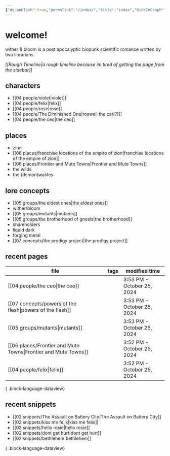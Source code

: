 ```yaml
---
{"dg-publish":true,"permalink":"/index/","title":"index","hideInGraph":true,"tags":["gardenEntry"]}
---
```


# welcome!
wither & bloom is a post apocalyptic biopunk scientific romance written by two librarians.

*[[Rough Timeline\|a rough timeline because im tired of getting the page from the sidebar]]*
## characters
- [[04 people/violet\|violet]]
- [[04 people/felix\|felix]]
- [[04 people/rose\|rose]]
- [[04 people/The Diminished One\|roswell the cat(?)]]
- [[04 people/the ceo\|the ceo]]
## places
- zion
- [[06 places/franchise locations of the empire of zion\|franchise locations of the empire of zion]]
- [[06 places/Frontier and Mute Towns\|Frontier and Mute Towns]]
- the wilds
- the (demon)wastes
## lore concepts
- [[05 groups/the eldest ones\|the eldest ones]]
- wither/bloom
- [[05 groups/mutants\|mutants]]
- [[05 groups/the brotherhood of gnosis\|the brotherhood]]
- shareholders
- liquid dark
- forging metal
- [[07 concepts/the prodigy project\|the prodigy project]]

## recent pages
| file                                                              | tags      | modified time              |
| ----------------------------------------------------------------- | --------- | -------------------------- |
| [[04 people/the ceo\|the ceo]]                                 | <ul></ul> | 3:53 PM - October 25, 2024 |
| [[07 concepts/powers of the flesh\|powers of the flesh]]       | <ul></ul> | 3:53 PM - October 25, 2024 |
| [[05 groups/mutants\|mutants]]                                 | <ul></ul> | 3:53 PM - October 25, 2024 |
| [[06 places/Frontier and Mute Towns\|Frontier and Mute Towns]] | <ul></ul> | 3:52 PM - October 25, 2024 |
| [[04 people/felix\|felix]]                                     | <ul></ul> | 3:52 PM - October 25, 2024 |

{ .block-language-dataview}

## recent snippets
- [[02 snippets/The Assault on Battery City\|The Assault on Battery City]]
- [[02 snippets/kiss me felix\|kiss me felix]]
- [[02 snippets/hello rosie\|hello rosie]]
- [[02 snippets/dont get hurt\|dont get hurt]]
- [[02 snippets/bethlehem\|bethlehem]]

{ .block-language-dataview}